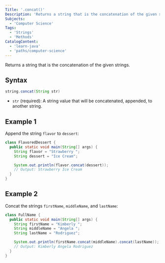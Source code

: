 ```yaml
---
Title: '.concat()'
Description: 'Returns a string that is the concatenation of the given strings.'
Subjects:
  - 'Computer Science'
Tags:
  - 'Strings'
  - 'Methods'
CatalogContent:
  - 'learn-java'
  - 'paths/computer-science'
---
```


Returns a string that is the concatenation of the given strings.

## Syntax

```java
string.concat(String str)
```

- `str` (required): A string value that will be concatenated, appended, to another string.

## Example 1

Append the string `flavor` to `dessert`:

```java
class FlavoredDessert {
  public static void main(String[] args) {
    String flavor = "Strawberry ";
    String dessert = "Ice Cream";

    System.out.println(flavor.concat(dessert));
    // Output: Strawberry Ice Cream
  }
}
```

## Example 2

Concat the strings `firstName`, `middleName`, and `lastName`:

```java
class FullName {
  public static void main(String[] args) {
    String firstName = "Kimberly ";
    String middleName = "Angela ";
    String lastName = "Rodriguez";

    System.out.println(firstName.concat(middleName).concat(lastName));
    // Output: Kimberly Angela Rodriguez
  }
}
```
